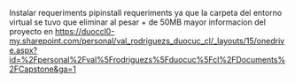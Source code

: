 Instalar requeriments pipinstall requeriments ya que la carpeta del entorno virtual se tuvo que eliminar al pesar + de 50MB mayor informacion del proyecto en https://duoccl0-my.sharepoint.com/personal/val_rodriguezs_duocuc_cl/_layouts/15/onedrive.aspx?id=%2Fpersonal%2Fval%5Frodriguezs%5Fduocuc%5Fcl%2FDocuments%2FCapstone&ga=1

